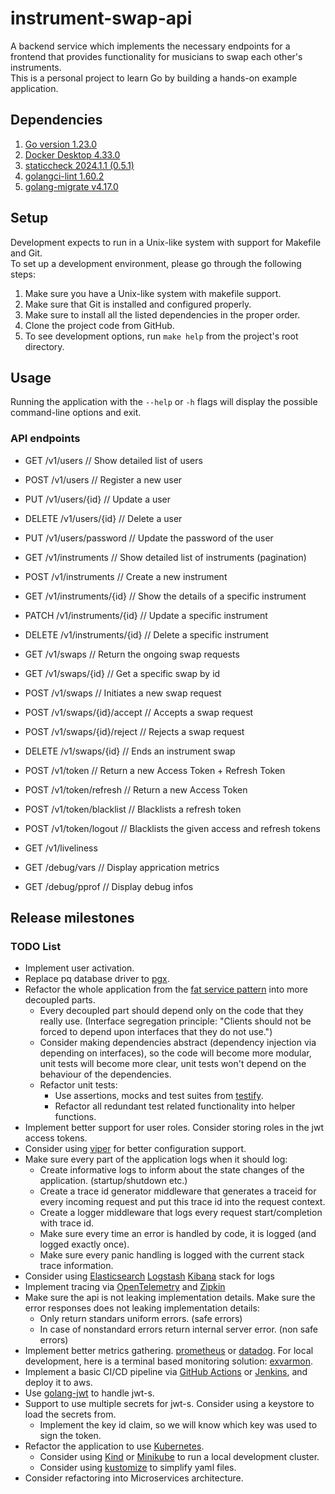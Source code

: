 # instrument-swap-api

A backend service which implements the necessary endpoints for a frontend
that provides functionality for musicians to swap each other's instruments.\
This is a personal project to learn Go by building a hands-on example application.

## Dependencies

1. [Go version 1.23.0](https://go.dev/dl/)
2. [Docker Desktop 4.33.0](https://www.docker.com/products/docker-desktop/)
3. [staticcheck 2024.1.1 (0.5.1)](https://staticcheck.dev)
4. [golangci-lint 1.60.2](https://golangci-lint.run)
5. [golang-migrate v4.17.0](https://github.com/golang-migrate/migrate)

## Setup

Development expects to run in a Unix-like system with support for Makefile and Git.\
To set up a development environment, please go through the following steps:

1. Make sure you have a Unix-like system with makefile support.
2. Make sure that Git is installed and configured properly.
3. Make sure to install all the listed dependencies in the proper order.
4. Clone the project code from GitHub.
5. To see development options, run ```make help``` from the project's root directory.

## Usage

Running the application with the ```--help``` or ```-h``` flags will display the possible command-line options and exit.

### API endpoints
- GET    /v1/users // Show detailed list of users
- POST   /v1/users // Register a new user
- PUT    /v1/users/{id} // Update a user
- DELETE /v1/users/{id} // Delete a user
- PUT    /v1/users/password // Update the password of the user

- GET    /v1/instruments // Show detailed list of instruments (pagination)
- POST   /v1/instruments // Create a new instrument
- GET    /v1/instruments/{id} // Show the details of a specific instrument
- PATCH  /v1/instruments/{id} // Update a specific instrument
- DELETE /v1/instruments/{id} // Delete a specific instrument

- GET    /v1/swaps // Return the ongoing swap requests
- GET    /v1/swaps/{id} // Get a specific swap by id
- POST   /v1/swaps // Initiates a new swap request
- POST   /v1/swaps/{id}/accept // Accepts a swap request
- POST   /v1/swaps/{id}/reject // Rejects a swap request
- DELETE /v1/swaps/{id} // Ends an instrument swap

- POST   /v1/token // Return a new Access Token + Refresh Token
- POST   /v1/token/refresh // Return a new Access Token
- POST   /v1/token/blacklist // Blacklists a refresh token
- POST   /v1/token/logout // Blacklists the given access and refresh tokens

- GET    /v1/liveliness

- GET    /debug/vars // Display apprication metrics
- GET    /debug/pprof // Display debug infos

## Release milestones

### TODO List
- Implement user activation.
- Replace pq database driver to [pgx](https://github.com/jackc/pgx).
- Refactor the whole application from the [fat service pattern](https://www.alexedwards.net/blog/the-fat-service-pattern) into more decoupled parts.
  - Every decoupled part should depend only on the code that they really use. (Interface segregation principle: "Clients should not be forced to depend upon interfaces that they do not use.")
  - Consider making dependencies abstract (dependency injection via depending on interfaces), so the code will become more modular, unit tests will become more clear, unit tests won't depend on the behaviour of the dependencies.
  - Refactor unit tests:
    - Use assertions, mocks and test suites from [testify](https://github.com/stretchr/testify).
    - Refactor all redundant test related functionality into helper functions.
- Implement better support for user roles. Consider storing roles in the jwt access tokens.
- Consider using [viper](https://github.com/spf13/viper) for better configuration support.
- Make sure every part of the application logs when it should log:
  - Create informative logs to inform about the state changes of the application. (startup/shutdown etc.)
  - Create a trace id generator middleware that generates a traceid for every incoming request and put this trace id into the request context.
  - Create a logger middleware that logs every request start/completion with trace id.
  - Make sure every time an error is handled by code, it is logged (and logged exactly once).
  - Make sure every panic handling is logged with the current stack trace information.
- Consider using [Elasticsearch](https://www.elastic.co/elasticsearch) [Logstash](https://www.elastic.co/logstash) [Kibana](https://www.elastic.co/kibana) stack for logs
- Implement tracing via [OpenTelemetry](https://opentelemetry.io/docs/languages/go/) and [Zipkin](https://zipkin.io)
- Make sure the api is not leaking implementation details. Make sure the error responses does not leaking implementation details:
  - Only return standars uniform errors. (safe errors)
  - In case of nonstandard errors return internal server error. (non safe errors)
- Implement better metrics gathering. [prometheus](https://prometheus.io) or [datadog](https://docs.datadoghq.com/tracing/trace_collection/automatic_instrumentation/dd_libraries/go/). For local development, here is a terminal based monitoring solution: [exvarmon](https://github.com/divan/expvarmon).
- Implement a basic CI/CD pipeline via [GitHub Actions](https://docs.github.com/en/actions) or [Jenkins](https://www.jenkins.io), and deploy it to aws.
- Use [golang-jwt](github.com/golang-jwt/jwt) to handle jwt-s.
- Support to use multiple secrets for jwt-s. Consider using a keystore to load the secrets from.
  - Implement the key id claim, so we will know which key was used to sign the token.
- Refactor the application to use [Kubernetes](https://kubernetes.io).
  - Consider using [Kind](https://kind.sigs.k8s.io) or [Minikube](https://minikube.sigs.k8s.io/docs/) to run a local development cluster.
  - Consider using [kustomize](https://github.com/kubernetes-sigs/kustomize) to simplify yaml files.
- Consider refactoring into Microservices architecture.
